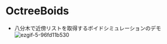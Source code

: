 # OctreeBoids
- 八分木で近傍リストを取得するボイドシミュレーションのデモ  
![ezgif-5-96fd11b530](https://github.com/user-attachments/assets/1b230a0e-d400-4131-9769-d5824a6f43f2)
